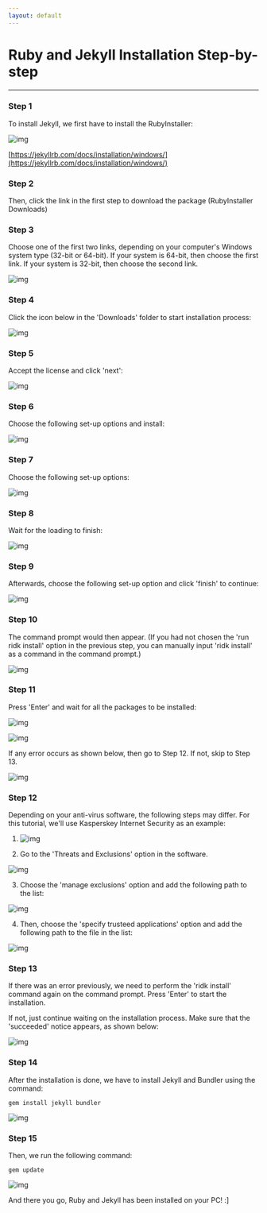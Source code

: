```yaml
---
layout: default
---
```


# Ruby and Jekyll Installation Step-by-step
----

### Step 1
To install Jekyll, we first have to install the RubyInstaller:

![img](https://raw.githubusercontent.com/UI-FASILKOM-OS/extra182/master/SandBox/nardienapratama/img/installjekyll.JPG)

[https://jekyllrb.com/docs/installation/windows/](https://jekyllrb.com/docs/installation/windows/)

### Step 2
Then, click the link in the first step to download the package (RubyInstaller Downloads)

### Step 3
Choose one of the first two links, depending on your computer's Windows system type (32-bit or 64-bit). If your system is 64-bit, then choose the first link. If your system is 32-bit, then choose the second link.

![img](https://raw.githubusercontent.com/UI-FASILKOM-OS/extra182/master/SandBox/nardienapratama/img/rubyinstaller.png)

### Step 4
Click the icon below in the 'Downloads' folder to start installation process:

![img](https://raw.githubusercontent.com/UI-FASILKOM-OS/extra182/master/SandBox/nardienapratama/img/rubyinstallericon.JPG)

### Step 5
Accept the license and click 'next':

![img](https://raw.githubusercontent.com/UI-FASILKOM-OS/extra182/master/SandBox/nardienapratama/img/ruby-jekyll-00.jpg)

### Step 6
Choose the following set-up options and install:

![img](https://raw.githubusercontent.com/UI-FASILKOM-OS/extra182/master/SandBox/nardienapratama/img/ruby-jekyll-01.jpg)

### Step 7
Choose the following set-up options:

![img](https://raw.githubusercontent.com/UI-FASILKOM-OS/extra182/master/SandBox/nardienapratama/img/ruby-jekyll-02.jpg)

### Step 8
Wait for the loading to finish:

![img](https://raw.githubusercontent.com/UI-FASILKOM-OS/extra182/master/SandBox/nardienapratama/img/ruby-jekyll-03.jpg)

### Step 9
Afterwards, choose the following set-up option and click 'finish' to continue:

![img](https://raw.githubusercontent.com/UI-FASILKOM-OS/extra182/master/SandBox/nardienapratama/img/ruby-jekyll-04.jpg)

### Step 10
The command prompt would then appear. (If you had not chosen the 'run ridk install' option in the previous step, you can manually input 'ridk install' as a command in the command prompt.)

![img](https://raw.githubusercontent.com/UI-FASILKOM-OS/extra182/master/SandBox/nardienapratama/img/ruby-jekyll-05.jpg)

### Step 11
Press 'Enter' and wait for all the packages to be installed:

![img](https://raw.githubusercontent.com/UI-FASILKOM-OS/extra182/master/SandBox/nardienapratama/img/ruby-jekyll-06.jpg)

![img](https://raw.githubusercontent.com/UI-FASILKOM-OS/extra182/master/SandBox/nardienapratama/img/ruby-jekyll-07.jpg)

If any error occurs as shown below, then go to Step 12. If not, skip to Step 13.

![img](https://raw.githubusercontent.com/UI-FASILKOM-OS/extra182/master/SandBox/nardienapratama/img/ruby-jekyll-08.jpg)

### Step 12
Depending on your anti-virus software, the following steps may differ. For this tutorial, we'll use Kasperskey Internet Security as an example:

1. ![img](https://raw.githubusercontent.com/UI-FASILKOM-OS/extra182/master/SandBox/nardienapratama/img/ruby-jekyll-09.jpg)


2. Go to the 'Threats and Exclusions' option in the software.

![img](https://raw.githubusercontent.com/UI-FASILKOM-OS/extra182/master/SandBox/nardienapratama/img/ruby-jekyll-10.jpg)

3. Choose the 'manage exclusions' option and add the following path to the list:

![img](https://raw.githubusercontent.com/UI-FASILKOM-OS/extra182/master/SandBox/nardienapratama/img/ruby-jekyll-11.jpg)

4. Then, choose the 'specify trusteed applications' option and add the following path to the file in the list:

![img](https://raw.githubusercontent.com/UI-FASILKOM-OS/extra182/master/SandBox/nardienapratama/img/ruby-jekyll-12.jpg)

### Step 13
If there was an error previously, we need to perform the 'ridk install' command again on the command prompt. Press 'Enter' to start the installation.

If not, just continue waiting on the installation process. Make sure that the 'succeeded' notice appears, as shown below:

![img](https://raw.githubusercontent.com/UI-FASILKOM-OS/extra182/master/SandBox/nardienapratama/img/ruby-jekyll-13.jpg)

### Step 14
After the installation is done, we have to install Jekyll and Bundler using the command:

```
gem install jekyll bundler
```

![img](https://raw.githubusercontent.com/UI-FASILKOM-OS/extra182/master/SandBox/nardienapratama/img/ruby-jekyll-14.jpg)

### Step 15
Then, we run the following command:

```
gem update
```
![img](https://raw.githubusercontent.com/UI-FASILKOM-OS/extra182/master/SandBox/nardienapratama/img/ruby-jekyll-15.jpg)



And there you go, Ruby and Jekyll has been installed on your PC! :]
